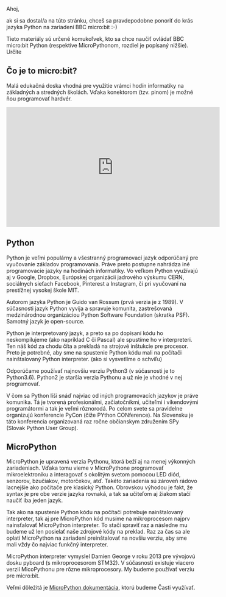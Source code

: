 Ahoj,

ak si sa dostal/a na túto stránku, chceš sa pravdepodobne ponoriť do krás jazyka Python na zariadení BBC micro:bit :-)

Tieto materiály sú určené komukoľvek, kto sa chce naučiť ovládať BBC micro:bit Python (respektíve MicroPythonom, rozdiel je popísaný nižšie).
Určite 

## Čo je to micro:bit?

Malá edukačná doska vhodná pre využitie vrámci hodín informatiky na základných a stredných školách. Vďaka konektorom (tzv. pinom) je možné ňou programovať hardvér.


<iframe width="560" height="315" src="https://www.youtube.com/embed/gHa1Knk4V4Y" frameborder="0" allow="accelerometer; autoplay; encrypted-media; gyroscope; picture-in-picture" allowfullscreen></iframe>


## Python

Python je veľmi populárny a všestranný programovací jazyk odporúčaný pre vyučovanie základov programovania. Práve preto postupne nahrádza iné programovacie jazyky na hodinách informatiky. Vo veľkom Python využívajú aj v Google, Dropbox, Európskej organizácii jadrového výskumu CERN, sociálnych sieťach Facebook, Pinterest a Instagram, či pri vyučovaní na prestížnej vysokej škole MIT.

Autorom jazyka Python je Guido van Rossum (prvá verzia je z 1989). V súčasnosti jazyk Python vyvíja a spravuje komunita, zastrešovaná medzinárodnou organizáciou Python Software Foundation (skratka PSF). Samotný jazyk je open-source.

Python je interpretovaný jazyk, a preto sa po dopísaní kódu ho neskompilujeme (ako napríklad C či Pascal) ale spustíme ho v interpreteri. Ten náš kód za chodu číta a prekladá na strojové inštukcie pre procesor. Preto je potrebné, aby sme na spustenie Python kódu mali na počítači nainštalovaný Python interpreter. (ako si vysvetlíme o schvíľu)

Odporúčame používať najnovšiu verziu Python3 (v súčasnosti je to Python3.6). Python2 je staršia verzia Pythonu a už nie je vhodné v nej programovať.

V čom sa Python líši snáď najviac od iných programovacích jazykov je práve komunika. Tá je tvorená profesionálmi, začiatočníkmi, učiteľmi i víkendovými programátormi a tak je veľmi rôznorodá. Po celom svete sa pravidelne organizujú konferencie PyCon (čiže PYthon CONference). Na Slovensku je táto konferencia organizovaná raz ročne občianskym združením SPy (Slovak Python User Group).


## MicroPython

MicroPython je upravená verzia Pythonu, ktorá beží aj na menej výkonných zariadeniach. Vďaka tomu vieme v MicroPythone programovať mikroelektroniku a interagovať s okolitým svetom pomocou LED diód, senzorov, bzučiakov, motorčekov, atď. Takéto zariadenia sú zároveň rádovo lacnejšie ako počítače pre klasický Python. Obrovskou výhodou je fakt, že syntax je pre obe verzie jazyka rovnaká, a tak sa učiteľom aj žiakom stačí naučiť iba jeden jazyk.

Tak ako na spustenie Python kódu na počítači potrebuje nainštalovaný interpreter, tak aj pre MicroPython kód musíme na mikroprocesom najprv nainsťalovať MicroPython interpreter. To stačí spraviť raz a následne mu budeme už len posielať naše zdrojové kódy na preklad. Raz za čas sa ale oplatí MicroPython na zariadení preinštalovať na novšiu verziu, aby sme mali vždy čo najviac funkčný interpreter.

MicroPython interpreter vymyslel Damien George v roku 2013 pre vývojovú dosku pyboard (s mikroprocesorom STM32). V súčasnosti existuje viacero verzií MicoPythonu pre rôzne mikroprocesory. My budeme používať verziu pre micro:bit.

Veľmi dôležitá je [MicroPython dokumentácia](http://microbit-micropython.readthedocs.io), ktorú budeme Časti využívať.

